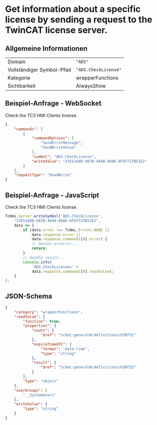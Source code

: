 # Get information about a specific license by sending a request to the TwinCAT license server.

## Allgemeine Informationen

|  |  |
| - | - |
| Domain | `"ADS"` |
| Vollständiger Symbol-Pfad | `"ADS.CheckLicense"` |
| Kategorie | wrapperFunctions |
| Sichtbarkeit | AlwaysShow |

## Beispiel-Anfrage - WebSocket

Check the TC3 HMI Clients license.
```json
{
    "commands": [
        {
            "commandOptions": [
                "SendErrorMessage",
                "SendWriteValue"
            ],
            "symbol": "ADS.CheckLicense",
            "writeValue": "37E5160D-987B-4640-888D-0F97727B53E2"
        }
    ],
    "requestType": "ReadWrite"
}
```

## Beispiel-Anfrage - JavaScript

Check the TC3 HMI Clients license.
```javascript
TcHmi.Server.writeSymbol('ADS.CheckLicense',
    "37E5160D-987B-4640-888D-0F97727B53E2",
    data => {
        if (data.error !== TcHmi.Errors.NONE ||
            data.response.error ||
            data.response.commands[0].error) {
            // Handle error(s)...
            return;
        }
        // Handle result...
        console.info(
            'ADS.CheckLicense=' +
            data.response.commands[0].readValue);
    }
);
```

## JSON-Schema

```json
{
    "category": "wrapperFunctions",
    "readValue": {
        "function": true,
        "properties": {
            "count": {
                "$ref": "tchmi:general#/definitions/UINT32"
            },
            "expireTimeUTC": {
                "format": "date-time",
                "type": "string"
            },
            "result": {
                "$ref": "tchmi:general#/definitions/UINT32"
            }
        },
        "type": "object"
    },
    "userGroups": [
        "__SystemUsers"
    ],
    "writeValue": {
        "type": "string"
    }
}
```

